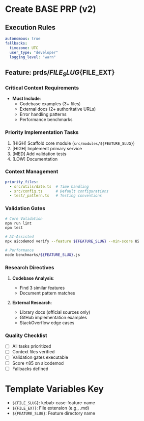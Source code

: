 # Create BASE PRP (v2)

## Execution Rules
```yaml
autonomous: true
fallbacks:
  timezone: UTC
  user_type: "developer"
  logging_level: "warn"
```

## Feature: prds/${FILE_SLUG}${FILE_EXT}

### Critical Context Requirements
- **Must Include**:
  - Codebase examples (3+ files)
  - External docs (2+ authoritative URLs)
  - Error handling patterns
  - Performance benchmarks

### Priority Implementation Tasks
1. [HIGH] Scaffold core module (`src/modules/${FEATURE_SLUG}`)
2. [HIGH] Implement primary service
3. [MED] Add validation tests
4. [LOW] Documentation

### Context Management
```yaml
priority_files:
  - src/utils/date.ts  # Time handling
  - src/config.ts      # Default configurations
  - test/_pattern.ts   # Testing conventions
```

### Validation Gates
```bash
# Core Validation
npm run lint
npm test

# AI-Assisted
npx aicodemod verify --feature ${FEATURE_SLUG} --min-score 85

# Performance
node benchmarks/${FEATURE_SLUG}.js
```

### Research Directives
1. **Codebase Analysis**:
   - Find 3 similar features
   - Document pattern matches

2. **External Research**:
   - Library docs (official sources only)
   - GitHub implementation examples
   - StackOverflow edge cases

### Quality Checklist
- [ ] All tasks prioritized
- [ ] Context files verified
- [ ] Validation gates executable
- [ ] Score ≥85 on aicodemod
- [ ] Fallbacks defined

# Template Variables Key
- `${FILE_SLUG}`: kebab-case-feature-name
- `${FILE_EXT}`: File extension (e.g., .md)
- `${FEATURE_SLUG}`: Feature directory name